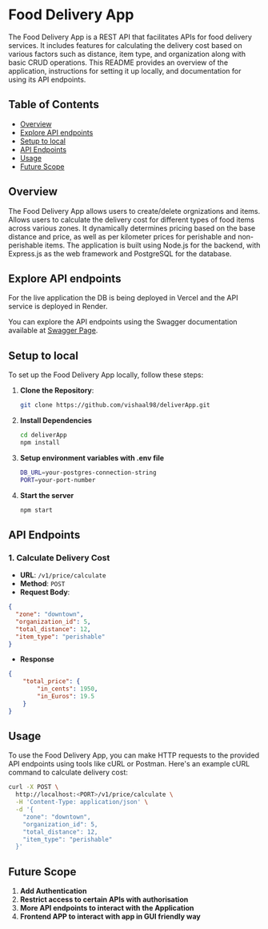 # Food Delivery App

The Food Delivery App is a REST API that facilitates APIs for food delivery services. It includes features for calculating the delivery cost based on various factors such as distance, item type, and organization along with basic CRUD operations. This README provides an overview of the application, instructions for setting it up locally, and documentation for using its API endpoints.

## Table of Contents

- [Overview](#overview)
- [Explore API endpoints](#explore-api-endpoints)
- [Setup to local](#setup-to-local)
- [API Endpoints](#api-endpoints)
- [Usage](#usage)
- [Future Scope](#future-scope)

## Overview

The Food Delivery App allows users to create/delete orgnizations and items. Allows users to calculate the delivery cost for different types of food items across various zones. It dynamically determines pricing based on the base distance and price, as well as per kilometer prices for perishable and non-perishable items. The application is built using Node.js for the backend, with Express.js as the web framework and PostgreSQL for the database.

## Explore API endpoints
For the live application the DB is being deployed in Vercel and the API service is deployed in Render.

You can explore the API endpoints using the Swagger documentation available at [Swagger Page](https://deliverapp.onrender.com/api-docs/).

## Setup to local

To set up the Food Delivery App locally, follow these steps:

1. **Clone the Repository**: 
   ```bash
   git clone https://github.com/vishaal98/deliverApp.git

2. **Install Dependencies**
    ```bash
    cd deliverApp
    npm install

3. **Setup environment variables with .env file**
    ```bash
    DB_URL=your-postgres-connection-string
    PORT=your-port-number

4. **Start the server**
    ```bash
    npm start

## API Endpoints

### 1. Calculate Delivery Cost

- **URL**: `/v1/price/calculate`
- **Method**: `POST`
- **Request Body**:
```json
{
  "zone": "downtown",
  "organization_id": 5,
  "total_distance": 12,
  "item_type": "perishable"
}
```
- **Response**
```json
{
    "total_price": {
        "in_cents": 1950,
        "in_Euros": 19.5
    }
}
```

## Usage

To use the Food Delivery App, you can make HTTP requests to the provided API endpoints using tools like cURL or Postman. Here's an example cURL command to calculate delivery cost:

```bash
curl -X POST \
  http://localhost:<PORT>/v1/price/calculate \
  -H 'Content-Type: application/json' \
  -d '{
    "zone": "downtown",
    "organization_id": 5,
    "total_distance": 12,
    "item_type": "perishable"
  }'
```

## Future Scope
1. **Add Authentication**
2. **Restrict access to certain APIs with authorisation**
3. **More API endpoints to interact with the Application**
4. **Frontend APP to interact with app in GUI friendly way**
